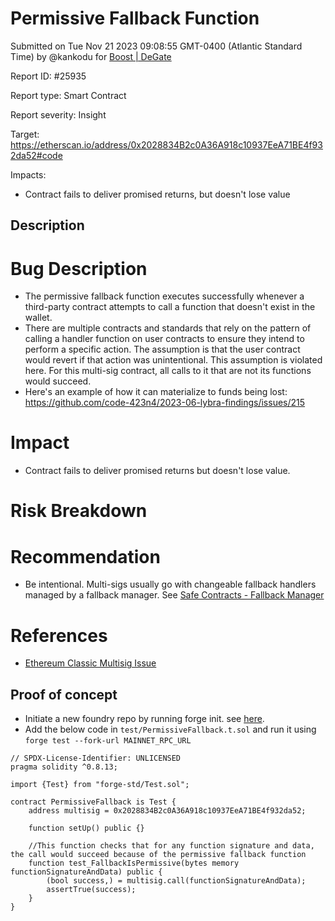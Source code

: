 
# Permissive Fallback Function

Submitted on Tue Nov 21 2023 09:08:55 GMT-0400 (Atlantic Standard Time) by @kankodu for [Boost | DeGate](https://immunefi.com/bounty/boosteddegatebugbounty/)

Report ID: #25935

Report type: Smart Contract

Report severity: Insight

Target: https://etherscan.io/address/0x2028834B2c0A36A918c10937EeA71BE4f932da52#code

Impacts:
- Contract fails to deliver promised returns, but doesn't lose value

## Description
# Bug Description
- The permissive fallback function executes successfully whenever a third-party contract attempts to call a function that doesn't exist in the wallet.
- There are multiple contracts and standards that rely on the pattern of calling a handler function on user contracts to ensure they intend to perform a specific action. The assumption is that the user contract would revert if that action was unintentional. This assumption is violated here. For this multi-sig contract, all calls to it that are not its functions would succeed.
- Here's an example of how it can materialize to funds being lost: https://github.com/code-423n4/2023-06-lybra-findings/issues/215

# Impact
- Contract fails to deliver promised returns but doesn't lose value.

# Risk Breakdown

# Recommendation
- Be intentional. Multi-sigs usually go with changeable fallback handlers managed by a fallback manager. See [Safe Contracts - Fallback Manager](https://github.com/safe-global/safe-contracts/blob/main/contracts/base/FallbackManager.sol)

# References
- [Ethereum Classic Multisig Issue](https://github.com/EthereumCommonwealth/ethereum-classic-multisig/issues/1)

        
## Proof of concept
- Initiate a new foundry repo by running forge init. see [here](https://book.getfoundry.sh/projects/creating-a-new-project).
- Add the below code in `test/PermissiveFallback.t.sol` and run it using `forge test --fork-url MAINNET_RPC_URL`

```
// SPDX-License-Identifier: UNLICENSED
pragma solidity ^0.8.13;

import {Test} from "forge-std/Test.sol";

contract PermissiveFallback is Test {
    address multisig = 0x2028834B2c0A36A918c10937EeA71BE4f932da52;

    function setUp() public {}

    //This function checks that for any function signature and data, the call would succeed because of the permissive fallback function
    function test_FallbackIsPermissive(bytes memory functionSignatureAndData) public {
        (bool success,) = multisig.call(functionSignatureAndData);
        assertTrue(success);
    }
}

```